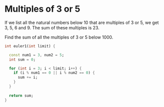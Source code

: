 # Multiples of 3 or 5

If we list all the natural numbers below 10 that are multiples of 3 or 5, we get 3, 5, 6 and 9. The sum of these multiples is 23.

Find the sum of all the multiples of 3 or 5 below 1000.

```dart
int euler1(int limit) {

  const num1 = 3, num2 = 5;
  int sum = 0;

  for (int i = 3; i < limit; i++) {
    if (i % num1 == 0 || i % num2 == 0) {
      sum += i;
    }
  }
  
  return sum;
}

```